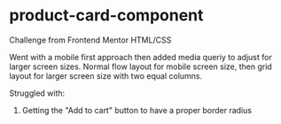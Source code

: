 # product-card-component
Challenge from Frontend Mentor HTML/CSS

Went with a mobile first approach then added media queriy to adjust for larger screen sizes. Normal flow layout for mobile screen size, then grid layout for larger screen size with two equal columns.

Struggled with:
1. Getting the "Add to cart" button to have a proper border radius
